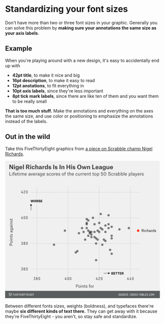 # Standardizing your font sizes

Don't have more than two or three font sizes in your graphic. Generally you can solve this problem by **making sure your annotations the same size as your axis labels**.

## Example

When you're playing around with a new design, it's easy to accidentally end up with

* **42pt title**, to make it nice and big
* **16pt description**, to make it easy to read
* **12pt anotations**, to fit everything in
* **10pt axis labels**, since they're less important
* **8pt tick mark labels**, since there are like ten of them and you want them to be really small

**That is too much stuff.** Make the annotations and everything on the axes the same size, and use color or positioning to emphasize the annotations instead of the labels.

## Out in the wild

Take this FiveThirtyEight graphics from [a piece on Scrabble champ Nigel Richards](http://fivethirtyeight.com/features/what-makes-nigel-richards-the-best-scrabble-player-on-earth/).

![](assets/538-scrabble.png)

Between different fonts sizes, weights (boldness), and typefaces there're maybe **six different kinds of text there.** They can get away with it because they're FiveThirtyEight - you aren't, so stay safe and standardize.